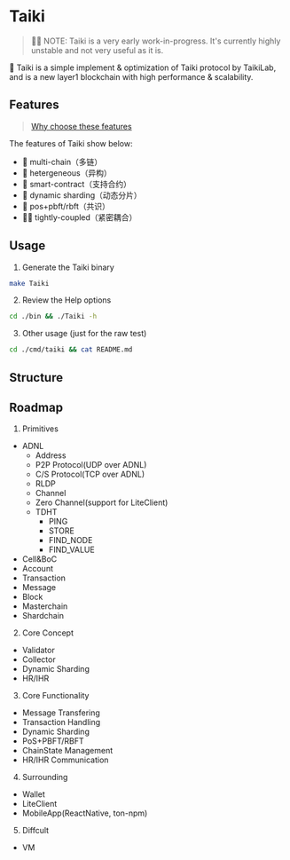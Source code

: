 # Taiki

> 👋🏻 NOTE: Taiki is a very early work-in-progress. It's currently highly unstable and not very useful as it is.

🔭 Taiki is a simple implement & optimization of Taiki protocol by TaikiLab, and is a new layer1 blockchain with high performance & scalability.

## Features

> [Why choose these features](./docs/genome.md)

The features of Taiki show below:
-  🌹 multi-chain（多链）
-  🦆 hetergeneous（异构）
-  🍓 smart-contract（支持合约）
-  💋 dynamic sharding（动态分片）
-  🍅 pos+pbft/rbft（共识）
-  ✍🏻️ tightly-coupled（紧密耦合）

## Usage

1. Generate the Taiki binary
```bash
make Taiki
```

2. Review the Help options
```bash
cd ./bin && ./Taiki -h
```

3. Other usage (just for the raw test)
```bash
cd ./cmd/taiki && cat README.md
```

## Structure

## Roadmap
1. Primitives
- ADNL
	- Address
	- P2P Protocol(UDP over ADNL)
	- C/S Protocol(TCP over ADNL)
	- RLDP
	- Channel
	- Zero Channel(support for LiteClient)
	- TDHT
		- PING
		- STORE
		- FIND_NODE
		- FIND_VALUE
- Cell&BoC
- Account
- Transaction
- Message
- Block
- Masterchain
- Shardchain

2. Core Concept
- Validator
- Collector
- Dynamic Sharding
- HR/IHR

3. Core Functionality
- Message Transfering
- Transaction Handling
- Dynamic Sharding
- PoS+PBFT/RBFT
- ChainState Management
- HR/IHR Communication

4. Surrounding
- Wallet
- LiteClient
- MobileApp(ReactNative, ton-npm)

5. Diffcult
- VM
